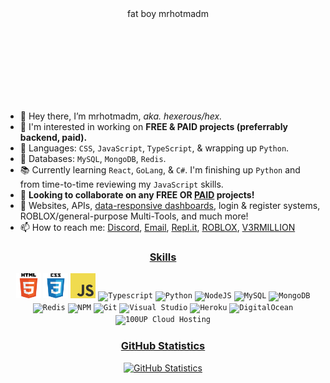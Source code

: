 <div align="center">
  <img height="150" style="display: block;margin: 0 auto;border-radius: 50%;border-radius:50%" alt="fat boy mrhotmadm" src="https://avatars.githubusercontent.com/u/71042941?v=4">
</div>

- 👋 Hey there, I’m mrhotmadm, *aka. hexerous/hex.*
- 👀 I'm interested in working on **FREE & PAID projects (preferrably backend, paid).**
- 🧠 Languages: `CSS`, `JavaScript`, `TypeScript`, & wrapping up `Python`.
- 💽 Databases: `MySQL`, `MongoDB`, `Redis`.
- 📚 Currently learning `React`, `GoLang`, & `C#`. I'm finishing up `Python` and from time-to-time reviewing my `JavaScript` skills.
- 💞️ **Looking to collaborate on any FREE OR <ins>PAID</ins> projects!**
- 📝 Websites, APIs, [data-responsive dashboards](https://cdn.upload.systems/uploads/KkVfED4Y.mp4), login & register systems, ROBLOX/general-purpose Multi-Tools, and much more!
-  📫 How to reach me: [Discord](https://discord.com/users/727282789551964302), [Email](mailto:mrblackcto@outlook.com), [Repl.it](https://replit.com/@hexerous), [ROBLOX](https://www.roblox.com/users/2314460683/profile), [V3RMILLION](https://v3rmillion.net/member.php?action=profile&uid=1758248)

<div align="center">
  <h3 style="font-weight:bolder;"><ins>Skills</ins></h3>

  <code><img height="40" alt="HTML" src="https://raw.githubusercontent.com/github/explore/master/topics/html/html.png"></code>
  <code><img height="40" alt="CSS" src="https://raw.githubusercontent.com/github/explore/master/topics/css/css.png"></code>
  <code><img height="40" alt="JavaScript" src="https://raw.githubusercontent.com/github/explore/master/topics/javascript/javascript.png"></code>
  <code><img height="40" alt="Typescript" src="https://upload.wikimedia.org/wikipedia/commons/thumb/4/4c/Typescript_logo_2020.svg/2048px-Typescript_logo_2020.svg.png"></code>
  <code><img height="40" alt="Python" src="https://upload.wikimedia.org/wikipedia/commons/thumb/c/c3/Python-logo-notext.svg/768px-Python-logo-notext.svg.png"></code>
  <code><img height="40" alt="NodeJS" src="https://seeklogo.com/images/N/nodejs-logo-FBE122E377-seeklogo.com.png"></code>
  <code><img height="40" alt="MySQL" src="https://icons-for-free.com/iconfiles/png/512/development+logo+mysql+icon-1320184807686758112.png"></code>
  <code><img height="40" alt="MongoDB" src="https://icons-for-free.com/iconfiles/png/512/mongodb+original-1324760553088442944.png"></code>
  <code><img height="40" alt="Redis" src="https://icons-for-free.com/iconfiles/png/512/redis+original-1324760569511622860.png"></code>
  <code><img height="40" alt="NPM" src="https://authy.com/wp-content/uploads/npm-logo.png"></code>
  <code><img height="40" alt="Git" src="https://git-scm.com/images/logos/downloads/Git-Icon-1788C.png"></code>
  <code><img height="40" alt="Visual Studio" src="https://visualstudio.microsoft.com/wp-content/uploads/2019/06/BrandVisualStudioWin2019-3.svg"></code>
  <code><img height="40" alt="Heroku" src="https://cdn.iconscout.com/icon/free/png-512/heroku-5-569467.png"></code>
  <code><img height="40" alt="DigitalOcean" src="https://icons-for-free.com/iconfiles/png/512/super+tiny+icons+digitalocean-1324450717986348125.png"></code>
  <code><img height="40" alt="100UP Cloud Hosting" src="https://status.100up.org/static/icons/icon_512.294c29.png"></code>

  <h3 style="font-weight:bolder;"><ins>GitHub Statistics</ins></h3>

  [![GitHub Statistics](https://github-readme-stats.vercel.app/api?username=mrhotmadm&show_icons=true&hide_border=false&count_private=true&include_all_commits=true&theme=kacho_ga)](https://github.com/mrhotmadm/mrhotmadm)
</div>
